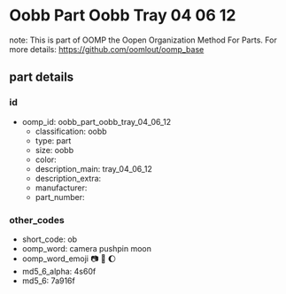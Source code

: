 # Oobb Part Oobb Tray 04 06 12  

note: This is part of OOMP the Oopen Organization Method For Parts. For more details: https://github.com/oomlout/oomp_base

##  part details





### id
* oomp_id: oobb_part_oobb_tray_04_06_12
  * classification: oobb
  * type: part
  * size: oobb
  * color: 
  * description_main: tray_04_06_12
  * description_extra: 
  * manufacturer: 
  * part_number: 

### other_codes
* short_code: ob
* oomp_word: camera pushpin moon
* oomp_word_emoji :camera: :pushpin: :moon:
* md5_6_alpha: 4s60f
* md5_6: 7a916f